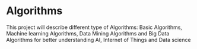 # Algorithms
This project will describe different type of Algorithms: Basic Algorithms, Machine learning Algorithms, Data Mining Algorithms and Big Data Algorithms for better understanding AI, Internet of Things and Data science
